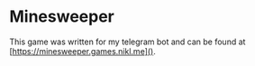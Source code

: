 # Minesweeper

This game was written for my telegram bot and can be found at [https://minesweeper.games.nikl.me]().